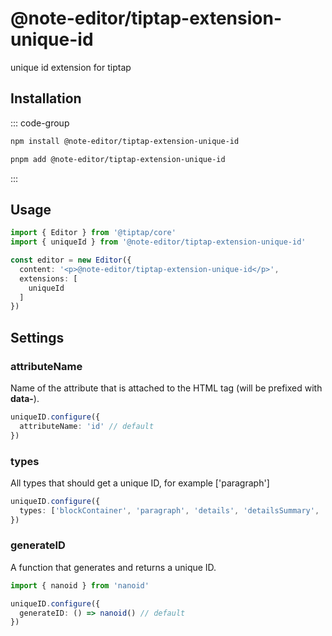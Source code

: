 # @note-editor/tiptap-extension-unique-id

unique id extension for tiptap

## Installation

::: code-group

```bash [npm]
npm install @note-editor/tiptap-extension-unique-id
```

```bash [pnpm]
pnpm add @note-editor/tiptap-extension-unique-id
```

:::

## Usage

```ts
import { Editor } from '@tiptap/core'
import { uniqueId } from '@note-editor/tiptap-extension-unique-id'

const editor = new Editor({
  content: '<p>@note-editor/tiptap-extension-unique-id</p>',
  extensions: [
    uniqueId
  ]
})
```

## Settings

### attributeName

Name of the attribute that is attached to the HTML tag (will be prefixed with **data-**).

```ts
uniqueID.configure({
  attributeName: 'id' // default
})
```

### types

All types that should get a unique ID, for example ['paragraph']

```ts
uniqueID.configure({
  types: ['blockContainer', 'paragraph', 'details', 'detailsSummary', 'detailsContent'] // default
})
```

### generateID

A function that generates and returns a unique ID.

```ts
import { nanoid } from 'nanoid'

uniqueID.configure({
  generateID: () => nanoid() // default
})
```
